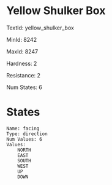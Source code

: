 # Yellow Shulker Box

TextId: yellow_shulker_box

MinId: 8242

MaxId: 8247

Hardness: 2

Resistance: 2


Num States: 6

# States
```
Name: facing
Type: direction
Num Values: 6
Values:
    NORTH
    EAST
    SOUTH
    WEST
    UP
    DOWN
```